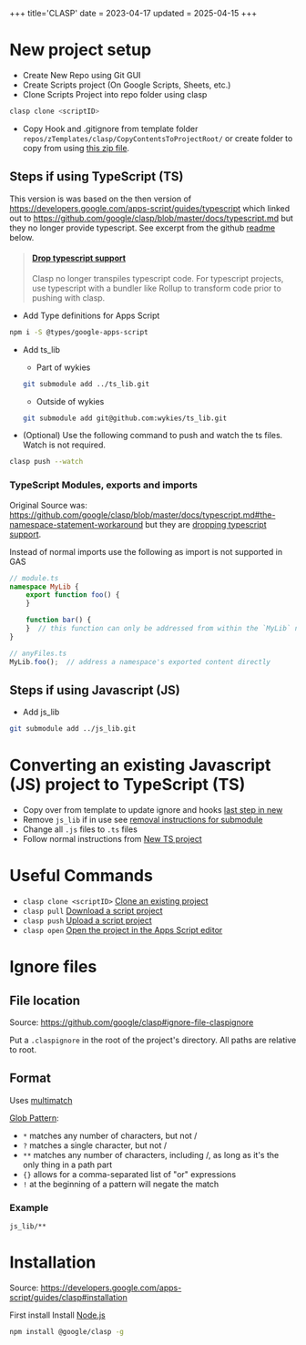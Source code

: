 +++
title='CLASP'
date = 2023-04-17
updated = 2025-04-15
+++

# New project setup

- Create New Repo using Git GUI
- Create Scripts project (On Google Scripts, Sheets, etc.)
- Clone Scripts Project into repo folder using clasp

```sh
clasp clone <scriptID>
```

- Copy Hook and .gitignore from template
  folder `repos/zTemplates/clasp/CopyContentsToProjectRoot/` or create folder to copy from
  using [this zip file](CopyContentsToProjectRoot.tar.xz).

## Steps if using TypeScript (TS)

This version is was based on the then version of <https://developers.google.com/apps-script/guides/typescript> which linked out to https://github.com/google/clasp/blob/master/docs/typescript.md but they no longer provide typescript. See excerpt from the github [readme][drop_clasp_typescript] below.

> #### [Drop typescript support][drop_clasp_typescript]
>
> Clasp no longer transpiles typescript code. For typescript projects, use typescript with a bundler like Rollup to transform code prior to pushing with clasp.

- Add Type definitions for Apps Script

```sh
npm i -S @types/google-apps-script
```

- Add ts_lib
  - Part of wykies

  ```sh
  git submodule add ../ts_lib.git
  ```

  - Outside of wykies

  ```sh
  git submodule add git@github.com:wykies/ts_lib.git
  ```

- (Optional) Use the following command to push and watch the ts files. Watch is not required.

```sh
clasp push --watch
```

### TypeScript Modules, exports and imports

Original Source was: https://github.com/google/clasp/blob/master/docs/typescript.md#the-namespace-statement-workaround but they are [dropping typescript support][drop_clasp_typescript].

Instead of normal imports use the following as import is not supported in GAS

```ts
// module.ts
namespace MyLib {
    export function foo() {
    }

    function bar() {
    }  // this function can only be addressed from within the `MyLib` namespace
}
```

```ts
// anyFiles.ts
MyLib.foo();  // address a namespace's exported content directly
```

## Steps if using Javascript (JS)

- Add js_lib

```sh
git submodule add ../js_lib.git
```

# Converting an existing Javascript (JS) project to TypeScript (TS)

- Copy over from template to update ignore and hooks [last step in new](@/misc/clasp/index.md#new-project-setup)
- Remove `js_lib` if in use see [removal instructions for submodule](@/git/submodules.md#remove-a-submodule)
- Change all `.js` files to `.ts` files
- Follow normal instructions from [New TS project](@/misc/clasp/index.md#steps-if-using-typescript-ts)

# Useful Commands

- `clasp clone <scriptID>` [Clone an existing project](https://developers.google.com/apps-script/guides/clasp#clone_an_existing_project)
- `clasp pull` [Download a script project](https://developers.google.com/apps-script/guides/clasp#download_a_script_project)
- `clasp push` [Upload a script project](https://developers.google.com/apps-script/guides/clasp#upload_a_script_project)
- `clasp open` [Open the project in the Apps Script editor](https://developers.google.com/apps-script/guides/clasp#open_the_project_in_the_editor)

# Ignore files

## File location

Source: <https://github.com/google/clasp#ignore-file-claspignore>

Put a `.claspignore` in the root of the project's directory.
All paths are relative to root.

## Format

Uses [multimatch](https://github.com/sindresorhus/multimatch)

[Glob Pattern](https://github.com/sindresorhus/multimatch#globbing-patterns):

- `*` matches any number of characters, but not /
- `?` matches a single character, but not /
- `**` matches any number of characters, including /, as long as it's the only thing in a path part
- `{}` allows for a comma-separated list of "or" expressions
- `!` at the beginning of a pattern will negate the match

### Example

```
js_lib/**
```

# Installation

Source: <https://developers.google.com/apps-script/guides/clasp#installation>

First install Install [Node.js](https://nodejs.org/en/download/)

```sh
npm install @google/clasp -g
```

[drop_clasp_typescript]: https://github.com/google/clasp#drop-typescript-support
